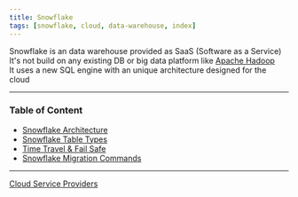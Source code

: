 ```yaml
---
title: Snowflake
tags: [snowflake, cloud, data-warehouse, index]
---
```


Snowflake is an data warehouse provided as SaaS (Software as a Service)  
It's not build on any existing DB or big data platform like [Apache Hadoop](../../Data%20Analytics/Apache%20Hadoop/Apache%20Hadoop.md)  
It uses a new SQL engine with an unique architecture designed for the cloud

---

### Table of Content

* [Snowflake Architecture](Snowflake%20Architecture.md)
* [Snowflake Table Types](Snowflake%20Table%20Types.md)
* [Time Travel & Fail Safe](Time%20Travel%20&%20Fail%20Safe.md)
* [Snowflake Migration Commands](Snowflake%20Migration%20Commands.md)

---

[Cloud Service Providers](../Cloud%20Service%20Providers.md)